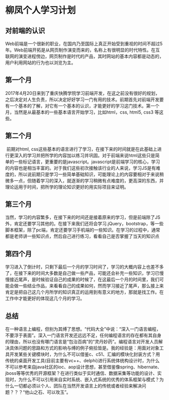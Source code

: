 # 柳凤个人学习计划

## 对前端的认识

​	Web前端是一个很新的职业，在国内乃至国际上真正开始受到重视的时间不超过5年。Web前端开拓是从网页制作演变而来的，名称上有很明显的时代特性。在互联网的演变进程傍边，网页制作是时代的产品，其时网站的基本内容都是动态的，用户利用网站的行为也以浏览为主。

## 第一个月

​	2017年4月20日来到了重庆快腾学院学习前端开发，在这之前没有很好的规划，之后决定对人生负责，所以决定好好学习一门有用的技术。前期首先对前端开发要有一个基本的了解，对它有一个基本的认识，才能更好的学习这门技术。第一个月，当然是从最基本的一些基本语言开始学习，比如html，css, html5, css3 等这些。

## 第二个月

​	前期对html, css这些基本的语言进行了学习，在接下来的时间就是在此基础上进行更深入的学习并把所学的内容加以练习并巩固。对于前端来说html这些只是简单的一些标记语言，更重要的是javascript。javascript是前端学习的核心，学习的内容也是相当丰富的。对于我们这些初次接触该行业的人来说，学习JS是有难度的，所以说前期只是学习一些简单基础知识，可能理论上的内容要相对于来说稍微多一点，但随着学习的深入，就逐渐的学习稍微有点难度的，更高深的东西，并理论运用于时间，把所学的理论知识更好的用实际项目来证明。

## 第三个月

​	当然，学习的内容繁多，在接下来的时间还是接着原来的学习，但是前端除了JS外，肯定还要学习其他的。在接下来我们还将会学习.jQuery，bootstrap，等一些脚本框架，除了pc端，肯定还要学习手机端的一些知识。在学习的过程中，通常都是老师讲一些知识点，然后自己进行练习，看看自己是否掌握了当天的知识点



## 第四个月

​	学习进入了倒计时，只剩下最后一个月的学习时间了，学习的大概内容上也差不多了，在接下来的时间大多数是自己做一些产品，可能还会补充一些知识，学习已慢慢接近尾声，是时候验证自己的成果的时候了，在这最后一个月的时间里，我们可能会做一些结业作品，来看看自己的成果如何，然而学习接近了尾声，那么接上来肯定是把自己这几个月所学的知识真正的运用到有意义的地方，那就是找工作。在工作中才能更好的体现这几个月的学习。

## 总结

在一种语言上编程，但别为其缚了思想。“代码大全”中说：“深入一门语言编程，不要浮于表面”。深入一门语言开发还远远不足，任何编程语言的存在都有其自身的理由，所以也没有哪门语言是“包治百病”的“灵丹妙药”。编程语言对开发人员解决具体问题的思路和方式的影响与缚的例子俯拾皆是。我的经验是：用面对对象工具开发某些关键模块时，为什么不可以借鉴c、c51、汇编的模块化封装方式？用传统的桌面开发工具(目前主要有vc++、delphi)进行系统体统构设计时，为什么不可以参考来自java社区的ioc、aop设计思想，甚至借鉴像spring、hibernate、jboss等等优秀的开源框架？在进行类似于实时通信、数据采集等功能的设计、实现时，为什么不可以引用来自实时系统、嵌入式系统的优秀的体系框架与模式？为什么一切都必须以个人、团队在当然开发语言上的传统或者经验来解决问题？？？“他山之石、可以攻玉”。

